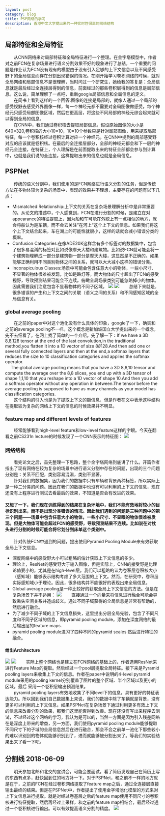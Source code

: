 ```yaml
---
layout: post
category: blog
title: PSP网络的学习
description: 香港中文大学提出来的一种实时性很高的网络结构
---
```


## 局部特征和全局特征
　　从CNN网络来对局部特征和全局特征进行一个整理。在金字塔模型中，作者对之前FCN在复杂场景进行语义分割效果不好的现象进行了总结，一个重要的问题是作业认为FCN没有现有的模型由于没有引入足够的上下文信息以及不同感受野下的全局信息而存在分割出现错误的情况。在刚开始学习卷积网络的时候，就对全局网络和局部信息不是很理解，当时问过一个研究生，她给我的答复是：全局信息就是最后经过全连接层得到的信息，前面经过的那些卷积层得到的信息是局部信息。这么说，简单理解了一点吧，重新google局部信息和全局信息的定义。<br>
　　在简书上看到这样的一个回答:图像的连接是局部的，就像人通过一个局部的感受视野去感受外界图像一样，每一个神经元都不需要对全局图像做感受，每个神经元只感受局部图像区域，然后在更高层，将这些不同局部的神经元综合起来就可以得到全局的信息。<br>
　　在CNN中，我们通过卷积核去提取局部信息。假设原始图像的大小是640×320,卷积核的大小10×10，10×10个参数只是针对局部图像，用来提取局部特征，每一个卷积核经过卷积计算对应一个神经元。在CNN中提到的局部感受野对应的应该就是卷积核。在最后的全连接层部分，全部的神经元都会和下一层的神经元全连接，在特征上，个人理解是在前面提取出来的特征全部都会参与到计算中，也就是我们说的全连接，这样提取出来的信息也就是全局信息。
## PSPNet
　　传统的语义分割中，我们使用的是FCN网络进行语义分割的任务，但是传统方法在多物体较为复杂的场景中，表现的效果并不理想，主要存在的问题有以下几点：
- Mismatched Relationship:上下文的关系在复杂场景理解分析中是非常重要的。从论文的描述中，个人感觉到，FCN在进行分割的时候，是建立在对appearance的特征提取上，因为船和车可能在外貌上有一点相似的地方，就会将船认为是车辆，而不会去关注”在河上“这个上下文的信息。如果我们将这个上下文结合起来，车在湖上的可能性就很小，这样的话就会减小错误分类的概率。
- Confusion Categories:在像ADE20K这样含有多个标签对的数据集中，包含了很多易混淆的标签对比如说像摩天大楼和建筑物。比如说FCN就可能会将一个建筑物理解成一部分是建筑物一部分是摩天大楼，这显然是不正确的。如果能够正确利用不同类别物体之间的关系，就可以大大减小这样的错误分类。
- Inconspiculous Classes:场景中可能会包含任意大小的物体，一些小尺寸、不显著的物体很难被发现，比如是路灯等。而大物体的尺寸超出了FCN的感受视野，导致预测结果可能会不连续。俯瞰全局场景类别可能忽略掉小的物体。因此需要我们注意包含不显著物体的不同子区域。
![](/downloads/FCN的不足.png)
![](/downloads/summarize.png)
　　总结下来就是，很多错误的产生和上下文之间的关联（语义之间的关系）和不同感知区域的全局信息有关。
### global average pooling
　　在之前的paper中对这个池化没有什么具体的印象，google了一下，确实和之前的average pooling不一样。这个概念是新加坡国立大学提出来的一个概念，先不去细看了，在网上找了简单的一个介绍，先了解一下：If we have a 3D 8,8,128 tensor at the end of the last convolution,in the traditional method,you flatten it into a 1D vector of size 8*8*128.And then add one or several fully connected layers and then at the end,a softmax layers that reduces the size to 10 classification categories and applies the softmax operator.<br>
　  The global average pooling means that you have a 3D 8,8,10 tensor and compute the average over the 8,8 slices, you end up with a 3D tensor of shape 1,1,10 that you reshape into a 1D vector of shape 10.And then you add a softmax operator without any operation in between.The tensor before the average pooling is supposed to have as many channels as your model has classification categories.<br>
　　这个结构的引入也是为了提取上下文的额信息，但是作者在文中表示这种结构在提取较为复杂的网络上下文的信息的时候效果并不明显。
### feature map and different levels of features
　　经常能够看到high-level feature和low-level feature这样的字眼。今天在翻看之前CS231n lecture的时候发现了一个CNN表示的特征图：
![](/downloads/featuremap.png)
### 网络结构
　　看完论文之后，首先整理一下思路，整个金字塔网络到底讲了什么。开篇作者指出了现有网络在较为复杂的场景中进行语义分割中存在的问题，出现的三个问题分别是：关系不匹配，类别容易混淆，类别不显著。<br>
　　针对我们的数据集，因为我们的数据中只有车辆和背景两种标签，所以实际上是一种二分类的问题。因此在我们的数据中也没有可以利用的上下文的信息，现在还没有上程序进行测试去看最后的效果，不知道是否会有改进的效果。
#### 又想了一下，我们现在训练得到的结果在复杂环境中，我们不能有效地将较小的目标识别出来，而不是出现分类错误的情况。因此我们遇到的问题是三种问题中的第三个问题——场景中包含任意大小的物体，一些小尺寸、不显眼的物体很难被发现。但是大物体可能会超过FCN的感受野，导致预测结果不连续。比如说在对枕头进行分割的时候可能会将它划分到床单这个类别中。
　　针对传统FCN中遇到的问题，提出使用Pyramid Pooling Module来有效获取全局上下文信息。
- 深度网络中的感受野大小可以粗略的估计获取上下文信息的多少。
- 理论上，ResNet的感受野大于输入图像，但是实际上，CNN的接受野是比理论值要小的，尤其是在high-level层。我们可以粗略的认为卷积层卷积核大小（感知域）能够表示结构考虑了多大范围的上下文。然而，在研究中，卷积层实际感知域小于理论。因此，很多结构并不能很好的表现出来全局信息。
- Global average pooling是一种比较好的获取全局上下文信息的方法。但是在复杂场景下并不适用：
![](/downloads/GlobalAve.png)
　　直接通过一个向量来将信息进行融合可能会导致丢失空间关系并造成歧义。通过不同子域获得的全局信息是非常有帮助的，然后进行融合。
- 为了减少不同子域的上下文信息损失，这里提出分层全局先验，包含了不同尺度和不同子区域的信息，即pyramid pooling module，添加在深度网络的最后输出层的feature maps.
- pyramid pooling module进习了四种不同的pyramid scales 然后进行特征的融合。
#### 给出Architecture
![](/downloads/PSPNetArche.png)
![](/downloads/Res101.png)
　　实际上整个网络也是建立在FCN网络的基础上的，作者选用ResNet来进行Feature Map的提取。然后经过一个pool层提取全局特征。接下来是Pyramid pooling layers来收集上下文的信息。作者在paper中说明的4-level pyramid module采用的pooling kernel分别覆盖了图片的整个区域、半个区域以及更小的区域。最后 采用一个卷积层输出预测结果。<br>
　　pyramid pooling layers有效地收集了不同level下的信息，具有更好的特征表达能力。所以回到我们自己数据集上来说，我们的数据中除了车辆就是背景，没有更多可以利用的上下文信息，如果PSPNet在复杂场景下通过利用更多有效上下文的信息来改善分割的效果，那我们这里能否得到改善。现在还没有写出来程序去测试，不过经过这个网络的学习，我认为是可以的，当然一方面是因为引入残差网络在是深度上带来的增益，另一方面，我们使用pyramid pooling module能够提取不同尺寸下的子域的全局信息然后在进行融合，那会不会之前单一池化下那些较小的难以识别到的物体就能够识别到了，进而就能够被分割出来了。等我们的实验结果出来了看一下吧。

## 分割线 2018-06-09 
　　明天参加北邮和北交的宣讲会，可能会要面试。看了简历发现自己在简历上写的东西有点多，赶快回到住的地方补一下。对于PSPNet，和之前不一样的地方就是在于，之前的FCN在经过卷积网络提取了feature map之后，通过全连接层直接输出最终的结果。但是在PSPNet中，作者提出了使用金字塔池化模型的方式来对上下文信息进行提取。就是对经过卷基层之后的feature map使用不同尺寸的卷积核进行特征提取，然后再经过上采样，和之前的feature map相结合，最后经过通过一个卷积核进行输出。可以有效提高语义分割的精度。
![](/downloads/PSPNetArchi.png)